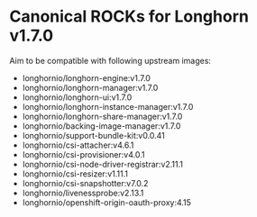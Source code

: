 # Canonical ROCKs for Longhorn v1.7.0

Aim to be compatible with following upstream images:

* longhornio/longhorn-engine:v1.7.0
* longhornio/longhorn-manager:v1.7.0
* longhornio/longhorn-ui:v1.7.0
* longhornio/longhorn-instance-manager:v1.7.0
* longhornio/longhorn-share-manager:v1.7.0
* longhornio/backing-image-manager:v1.7.0
* longhornio/support-bundle-kit:v0.0.41
* longhornio/csi-attacher:v4.6.1
* longhornio/csi-provisioner:v4.0.1
* longhornio/csi-node-driver-registrar:v2.11.1
* longhornio/csi-resizer:v1.11.1
* longhornio/csi-snapshotter:v7.0.2
* longhornio/livenessprobe:v2.13.1
* longhornio/openshift-origin-oauth-proxy:4.15
